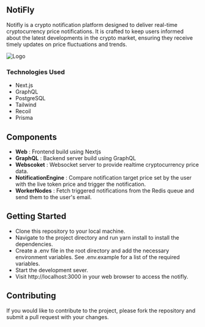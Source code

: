 ## NotiFly

Notifly is a crypto notification platform designed to deliver real-time cryptocurrency price notifications.
It is crafted to keep users informed about the latest developments in the crypto market, ensuring they receive timely updates on price fluctuations and trends.

<img src="https://notifly28.s3.eu-north-1.amazonaws.com/Screenshot+from+2023-12-15+23-43-16.png" alt="Logo">

### Technologies Used

- Next.js
- GraphQL
- PostgreSQL
- Tailwind
- Recoil
- Prisma

## Components

- **Web** : Frontend build using Nextjs
- **GraphQL** : Backend server build using GraphQL
- **Webscoket** : Websocket server to provide realtime cryptocurrency price data.
- **NotificationEngine** : Compare notification target price set by the user with the live token price and trigger the notification.
- **WorkerNodes** : Fetch triggered notifications from the Redis queue and send them to the user's email.

## Getting Started

- Clone this repository to your local machine.
- Navigate to the project directory and run yarn install to install the dependencies.
- Create a .env file in the root directory and add the necessary environment variables. See .env.example for a list of the required variables.
- Start the development sever.
- Visit http://localhost:3000 in your web browser to access the notifly.

## Contributing

If you would like to contribute to the project, please fork the repository and submit a pull request with your changes.
